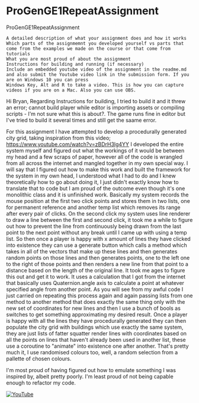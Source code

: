# ProGenGE1RepeatAssignment
ProGenGE1RepeatAssignment


    A detailed description of what your assignment does and how it works
    Which parts of the assignmemnt you developed yourself vs parts that come from the examples we made on the course or that come from tutorials
    What you are most proud of about the assignment
    Instructions for building and running (if necessary)
    Include an embedded youtube video of the assignment in the readme.md and also submit the Youtube video link in the submission form. If you are on Windows 10 you can press     
    Windows Key, Alt and R to take a video. This is how you can capture videos if you are on a Mac. Also you can use OBS.


Hi Bryan, Regarding Instructions for building,  I tried to build it and it threw an error; cannot build player while editor is importing assets or compiling scripts - I'm not sure what this is about?. The game runs fine in editor but I've tried to build it several times and still get the saame error.


For this assignment I have attempted to develop a procedurally generated city grid, taking inspiration from this video; https://www.youtube.com/watch?v=zBDrH3lg4YY
I developed the entire system myself and figured out what the workings of it would be between my head and a few scraps of paper, however all of the code is wrangled from all across the internet and mangled together in my own special way. I will say that I figured out how to make this work and built the framework for the system in my own head, I understood what I had to do and I knew theoretically how to go about doing it,  I just didn't exactly know how to translate that to code but I am proud of the outcome even though it's one monolithic class and it is unfinished work.
Basically my system records the mouse position at the first two click points and stores them in two lists, one for permanent reference and another temp list which removes its range after every pair of clicks. On the second click my system uses line renderer to draw a line between the first and second click, it took me a while to figure out how to prevent the line from continuously being drawn from the last point to the next point without any break until I came up with using a temp list. So then once a player is happy with x amount of lines they have clicked into existence they can use a generate button which calls a method which takes in all of the vectors that make up these lines and then generates random points on those lines and then generates points, one to the left one to the right of those points and then renders a new line from that point to a distance based on the length of the original line. It took me ages to figure this out and get it to work. It uses a calculation that I got from the internet that basically uses Quaternion.angle axis to calculate a point at whatever specified angle from another point. As you will see from my awful code I just carried on repeating this process again and again passing lists from one method to another method that does exactly the same thing only with the new set of coordinates for new lines and then I use a bunch of bools as switches to get something approximating my desired result. Once a player is happy with all the lines they have procedurally generated they can then populate the city grid with buildings which use exactly the same system, they are just lists of fatter squatter render lines with coordinates based on all the points on lines that haven't already been used in another list, these use a coroutine to "animate" into existence one after another. That's pretty much it, I use randomised colours too, well, a random selection from a pallette of chosen colours.


I'm most proud of having figured out how to emulate something I was inspired by, albeit pretty poorly. I'm least proud of not being capable enough to refactor my code.



[![YouTube](http://img.youtube.com/vi/kKyPNQu9SCg/0.jpg)](https://www.youtube.com/watch?v=kKyPNQu9SCg)
